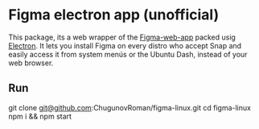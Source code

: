 # Figma electron app (unofficial)

This package, its a web wrapper of the [Figma-web-app](https://figma.com) packed usig [Electron](http://electron.atom.io). It lets you install Figma on every distro who accept Snap and easily access it from system menús or the Ubuntu Dash, instead of your web browser.

## Run
git clone git@github.com:ChugunovRoman/figma-linux.git
cd figma-linux
npm i && npm start

